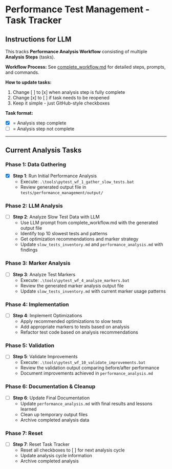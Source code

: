 # Performance Test Management - Task Tracker

## Instructions for LLM

This tracks **Performance Analysis Workflow** consisting of multiple **Analysis Steps** (tasks).

**Workflow Process:** See [complete_workflow.md](./complete_workflow.md) for detailed steps, prompts, and commands.

**How to update tasks:**
1. Change [ ] to [x] when analysis step is fully complete
2. Change [x] to [ ] if task needs to be reopened
3. Keep it simple - just GitHub-style checkboxes

**Task format:**
- [x] = Analysis step complete
- [ ] = Analysis step not complete

---

## Current Analysis Tasks

### Phase 1: Data Gathering
- [x] **Step 1**: Run Initial Performance Analysis
  - Execute: `.\tools\pytest_wf_1_gather_slow_tests.bat`
  - Review generated output file in `tests/performance_management/output/`

### Phase 2: LLM Analysis
- [ ] **Step 2**: Analyze Slow Test Data with LLM
  - Use LLM prompt from complete_workflow.md with the generated output file
  - Identify top 10 slowest tests and patterns
  - Get optimization recommendations and marker strategy
  - Update `slow_tests_inventory.md` and `performance_analysis.md` with findings

### Phase 3: Marker Analysis
- [ ] **Step 3**: Analyze Test Markers
  - Execute: `.\tools\pytest_wf_4_analyze_markers.bat`
  - Review the generated marker analysis output file
  - Update `slow_tests_inventory.md` with current marker usage patterns

### Phase 4: Implementation
- [ ] **Step 4**: Implement Optimizations
  - Apply recommended optimizations to slow tests
  - Add appropriate markers to tests based on analysis
  - Refactor test code based on analysis recommendations

### Phase 5: Validation
- [ ] **Step 5**: Validate Improvements
  - Execute: `.\tools\pytest_wf_10_validate_improvements.bat`
  - Review the validation output comparing before/after performance
  - Document improvements achieved in `performance_analysis.md`

### Phase 6: Documentation & Cleanup
- [ ] **Step 6**: Update Final Documentation
  - Update `performance_analysis.md` with final results and lessons learned
  - Clean up temporary output files
  - Archive completed analysis data

### Phase 7: Reset
- [ ] **Step 7**: Reset Task Tracker
  - Reset all checkboxes to [ ] for next analysis cycle
  - Update analysis cycle information
  - Archive completed analysis
